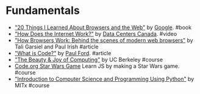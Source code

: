 # Fundamentals

* ["20 Things I Learned About Browsers and the Web"](http://www.20thingsilearned.com) by [Google](https://www.google.com). #book
* ["How Does the Internet Work?"](https://www.youtube.com/watch?v=i5oe63pOhLI) by [Data Centers Canada](https://www.youtube.com/user/datacenterscanada1/). #video
* ["How Browsers Work: Behind the scenes of modern web browsers"](http://www.html5rocks.com/en/tutorials/internals/howbrowserswork/) by Tali Garsiel and Paul Irish #article
* ["What is Code?"](http://www.bloomberg.com/graphics/2015-paul-ford-what-is-code/) by [Paul Ford](https://twitter.com/ftrain). #article
* ["The Beauty & Joy of Computing"](https://www.edx.org/course/beauty-joy-computing-cs-principles-part-uc-berkeleyx-bjc-1x) by UC Berkeley #course
* [Code.org Star Wars Game](https://code.org/starwars) Learn JS by making a Star Wars game. #course
* ["Introduction to Computer Science and Programming Using Python"](https://www.edx.org/course/introduction-computer-science-mitx-6-00-1x8) by MITx #course
